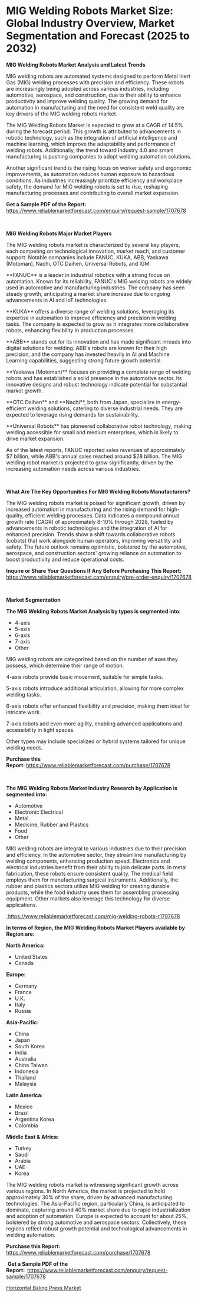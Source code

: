 <p><h1>MIG Welding Robots Market Size: Global Industry Overview, Market Segmentation and Forecast (2025 to 2032)</h1></p><p><strong>MIG Welding Robots Market Analysis and Latest Trends</strong></p>
<p><p>MIG welding robots are automated systems designed to perform Metal Inert Gas (MIG) welding processes with precision and efficiency. These robots are increasingly being adopted across various industries, including automotive, aerospace, and construction, due to their ability to enhance productivity and improve welding quality. The growing demand for automation in manufacturing and the need for consistent weld quality are key drivers of the MIG welding robots market.</p><p>The MIG Welding Robots Market is expected to grow at a CAGR of 14.5% during the forecast period. This growth is attributed to advancements in robotic technology, such as the integration of artificial intelligence and machine learning, which improve the adaptability and performance of welding robots. Additionally, the trend toward Industry 4.0 and smart manufacturing is pushing companies to adopt welding automation solutions. </p><p>Another significant trend is the rising focus on worker safety and ergonomic improvements, as automation reduces human exposure to hazardous conditions. As industries increasingly prioritize efficiency and workplace safety, the demand for MIG welding robots is set to rise, reshaping manufacturing processes and contributing to overall market expansion.</p></p>
<p><strong>Get a Sample PDF of the Report:&nbsp;</strong> <a href="https://www.reliablemarketforecast.com/enquiry/request-sample/1707678?utm_campaign=2413&utm_medium=2&utm_source=Github&utm_content=ia&utm_term=10042025&utm_id=mig-welding-robots">https://www.reliablemarketforecast.com/enquiry/request-sample/1707678</a></p>
<p>&nbsp;</p>
<p><strong>MIG Welding Robots Major Market Players</strong></p>
<p><p>The MIG welding robots market is characterized by several key players, each competing on technological innovation, market reach, and customer support. Notable companies include FANUC, KUKA, ABB, Yaskawa (Motoman), Nachi, OTC Daihen, Universal Robots, and IGM.</p><p>**FANUC** is a leader in industrial robotics with a strong focus on automation. Known for its reliability, FANUC's MIG welding robots are widely used in automotive and manufacturing industries. The company has seen steady growth, anticipating a market share increase due to ongoing advancements in AI and IoT technologies.</p><p>**KUKA** offers a diverse range of welding solutions, leveraging its expertise in automation to improve efficiency and precision in welding tasks. The company is expected to grow as it integrates more collaborative robots, enhancing flexibility in production processes.</p><p>**ABB** stands out for its innovation and has made significant inroads into digital solutions for welding. ABB's robots are known for their high precision, and the company has invested heavily in AI and Machine Learning capabilities, suggesting strong future growth potential.</p><p>**Yaskawa (Motoman)** focuses on providing a complete range of welding robots and has established a solid presence in the automotive sector. Its innovative designs and robust technology indicate potential for substantial market growth.</p><p>**OTC Daihen** and **Nachi**, both from Japan, specialize in energy-efficient welding solutions, catering to diverse industrial needs. They are expected to leverage rising demands for sustainability.</p><p>**Universal Robots** has pioneered collaborative robot technology, making welding accessible for small and medium enterprises, which is likely to drive market expansion.</p><p>As of the latest reports, FANUC reported sales revenues of approximately $7 billion, while ABB's annual sales reached around $28 billion. The MIG welding robot market is projected to grow significantly, driven by the increasing automation needs across various industries.</p></p>
<p>&nbsp;</p>
<p><strong>What Are The Key Opportunities For MIG Welding Robots Manufacturers?</strong></p>
<p><p>The MIG welding robots market is poised for significant growth, driven by increased automation in manufacturing and the rising demand for high-quality, efficient welding processes. Data indicates a compound annual growth rate (CAGR) of approximately 8-10% through 2028, fueled by advancements in robotic technologies and the integration of AI for enhanced precision. Trends show a shift towards collaborative robots (cobots) that work alongside human operators, improving versatility and safety. The future outlook remains optimistic, bolstered by the automotive, aerospace, and construction sectors' growing reliance on automation to boost productivity and reduce operational costs.</p></p>
<p><strong>Inquire or Share Your Questions If Any Before Purchasing This Report:</strong> <a href="https://www.reliablemarketforecast.com/enquiry/pre-order-enquiry/1707678?utm_campaign=2413&utm_medium=2&utm_source=Github&utm_content=ia&utm_term=10042025&utm_id=mig-welding-robots">https://www.reliablemarketforecast.com/enquiry/pre-order-enquiry/1707678</a></p>
<p>&nbsp;</p>
<p><strong>Market Segmentation</strong></p>
<p><strong>The MIG Welding Robots Market Analysis by types is segmented into:</strong></p>
<p><ul><li>4-axis</li><li>5-axis</li><li>6-axis</li><li>7-axis</li><li>Other</li></ul></p>
<p><p>MIG welding robots are categorized based on the number of axes they possess, which determine their range of motion. </p><p>4-axis robots provide basic movement, suitable for simple tasks. </p><p>5-axis robots introduce additional articulation, allowing for more complex welding tasks. </p><p>6-axis robots offer enhanced flexibility and precision, making them ideal for intricate work. </p><p>7-axis robots add even more agility, enabling advanced applications and accessibility in tight spaces. </p><p>Other types may include specialized or hybrid systems tailored for unique welding needs.</p></p>
<p><strong>Purchase this Report:&nbsp;</strong><a href="https://www.reliablemarketforecast.com/purchase/1707678?utm_campaign=2413&utm_medium=2&utm_source=Github&utm_content=ia&utm_term=10042025&utm_id=mig-welding-robots">https://www.reliablemarketforecast.com/purchase/1707678</a></p>
<p>&nbsp;</p>
<p><strong>The MIG Welding Robots Market Industry Research by Application is segmented into:</strong></p>
<p><ul><li>Automotive</li><li>Electronic Electrical</li><li>Metal</li><li>Medicine, Rubber and Plastics</li><li>Food</li><li>Other</li></ul></p>
<p><p>MIG welding robots are integral to various industries due to their precision and efficiency. In the automotive sector, they streamline manufacturing by welding components, enhancing production speed. Electronics and electrical industries benefit from their ability to join delicate parts. In metal fabrication, these robots ensure consistent quality. The medical field employs them for manufacturing surgical instruments. Additionally, the rubber and plastics sectors utilize MIG welding for creating durable products, while the food industry uses them for assembling processing equipment. Other markets also leverage this technology for diverse applications.</p></p>
<p><a href="https://www.reliablemarketforecast.com/mig-welding-robots-r1707678?utm_campaign=2413&utm_medium=2&utm_source=Github&utm_content=ia&utm_term=10042025&utm_id=mig-welding-robots">&nbsp;https://www.reliablemarketforecast.com/mig-welding-robots-r1707678</a></p>
<p><strong>In terms of Region, the MIG Welding Robots Market Players available by Region are:</strong></p>
<p>
    <p> <strong> North America: </strong>
        <ul>
            <li>United States</li>
            <li>Canada</li>
        </ul>
        </p> 
    <p> <strong> Europe: </strong>
        <ul>
            <li>Germany</li>
            <li>France</li>
            <li>U.K.</li>
            <li>Italy</li>
            <li>Russia</li>
        </ul>
        </p> 
    <p> <strong> Asia-Pacific: </strong>
        <ul>
            <li>China</li>
            <li>Japan</li>
            <li>South Korea</li>
            <li>India</li>
            <li>Australia</li>
            <li>China Taiwan</li>
            <li>Indonesia</li>
            <li>Thailand</li>
            <li>Malaysia</li>
        </ul>
        </p> 
    <p> <strong> Latin America: </strong>
        <ul>
            <li>Mexico</li>
            <li>Brazil</li>
            <li>Argentina Korea</li>
            <li>Colombia</li>
        </ul>
        </p> 
    <p> <strong> Middle East & Africa: </strong>
        <ul>
            <li>Turkey</li>
            <li>Saudi</li>
            <li>Arabia</li>
            <li>UAE</li>
            <li>Korea</li>
        </ul>
    </p>
    </p>
<p><p>The MIG welding robots market is witnessing significant growth across various regions. In North America, the market is projected to hold approximately 30% of the share, driven by advanced manufacturing technologies. The Asia-Pacific region, particularly China, is anticipated to dominate, capturing around 40% market share due to rapid industrialization and adoption of automation. Europe is expected to account for about 25%, bolstered by strong automotive and aerospace sectors. Collectively, these regions reflect robust growth potential and technological advancements in welding automation.</p></p>
<p><strong>Purchase this Report: </strong><a href="https://www.reliablemarketforecast.com/purchase/1707678?utm_campaign=2413&utm_medium=2&utm_source=Github&utm_content=ia&utm_term=10042025&utm_id=mig-welding-robots">https://www.reliablemarketforecast.com/purchase/1707678</a></p>
<p>&nbsp;<strong>Get a Sample PDF of the Report:&nbsp;&nbsp;</strong><a href="https://www.reliablemarketforecast.com/enquiry/request-sample/1707678?utm_campaign=2413&utm_medium=2&utm_source=Github&utm_content=ia&utm_term=10042025&utm_id=mig-welding-robots">https://www.reliablemarketforecast.com/enquiry/request-sample/1707678</a></p>
<p><strong></strong></p>
<p><p><a href="https://github.com/gassmkalay/Market-Research-Report-List-1/blob/main/horizontal-baling-press-market.md?utm_campaign=2413&utm_medium=2&utm_source=Github&utm_content=ia&utm_term=10042025&utm_id=mig-welding-robots">Horizontal Baling Press Market</a></p></p>